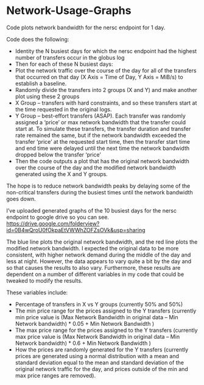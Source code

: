 # Network-Usage-Graphs
Code plots network bandwidth for the nersc endpoint for 1 day. 

Code does the following:
-	Identity the N busiest days for which the nersc endpoint had the highest number of transfers occur in the globus log
-	Then for each of these N busiest days:
  -	Plot the network traffic over the course of the day for all of the transfers that occurred on that day (X Axis = Time of Day, Y Axis = MiB/s) to establish a baseline. 
  -	Randomly divide the transfers into 2 groups (X and Y) and make another plot using these 2 groups
  -	X Group – transfers with hard constraints, and so these transfers start at the time requested in the original logs. 
  -	Y Group – best-effort transfers (ASAP). Each transfer was randomly assigned a ‘price’ or max network bandwidth that the transfer could start at. To simulate these transfers, the transfer duration and transfer rate remained the same, but if the network bandwidth exceeded the transfer ‘price’ at the requested start time, then the transfer start time and end time were delayed until the next time the network bandwidth dropped below the transfer ‘price’
  -	Then the code outputs a plot that has the original network bandwidth over the course of the day and the modified network bandwidth generated using the X and Y groups. 

The hope is to reduce network bandwidth peaks by delaying some of the non-critical transfers during the busiest times until the network bandwidth goes down. 

I’ve uploaded generated graphs of the 10 busiest days for the nersc endpoint to google drive so you can see.
https://drive.google.com/folderview?id=0B4wQroU0fOkpaEtVWWhZOFZsOVk&usp=sharing 

The blue line plots the original network bandwidth, and the red line plots the modified network bandwidth. 
I expected the original data to be more consistent, with higher network demand during the middle of the day and less at night. However, the data appears to vary quite a bit by the day and so that causes the results to also vary. Furthermore, these results are dependent on a number of different variables in my code that could be tweaked to modify the results.

These variables include: 
-	Percentage of transfers in X vs Y groups (currently 50% and 50%)
-	The min price range for the prices assigned to the Y transfers (currently min price value is (Max Network Bandwidth in original data – Min Network bandwidth) * 0.05 + Min Network Bandwidth )
-	The max price range for the prices assigned to the Y transfers (currently max price value is (Max Network Bandwidth in original data – Min Network bandwidth) * 0.6 + Min Network Bandwidth )
-	How the prices are randomly generated for the Y transfers (currently prices are generated using a normal distribution with a mean and standard deviation equal to the mean and standard deviation of the original network traffic for the day, and prices outside of the min and max price ranges are removed).
